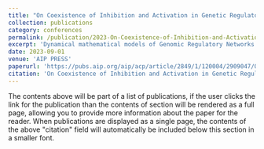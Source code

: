 ```yaml
---
title: "On Coexistence of Inhibition and Activation in Genetic Regulatory Networks"
collection: publications
category: conferences
permalink: /publication/2023-On-Coexistence-of-Inhibition-and-Activation-in-Genetic-Regulatory-Networks
excerpt: 'Dynamical mathematical models of Genomic Regulatory Networks are considered. We focus on attractors in these models, which has the form of a periodic trajectory. Our observations show that closed orbits can exist in phase spaces of a three-dimensional network with the regulatory matrices, where inhibitory cycle coexists with the activatory one. Examples, illustrations and results of numerical experiments are provided.'
date: 2023-09-01
venue: 'AIP PRESS'
paperurl: 'https://pubs.aip.org/aip/acp/article/2849/1/120004/2909047/On-coexistence-of-inhibition-and-activation-in'
citation: 'On Coexistence of Inhibition and Activation in Genetic Regulatory Networks Sadyrbaev, F., Sengileyev, V. & Silvans, A., 1-Sept-2023, *International Conference on Numerical Analysis and Applied Mathematics 2021*. AIP PRESS, 5 p. ( AIP Conference Proceedings; vol. 2849, no. 1)'
---
```


The contents above will be part of a list of publications, if the user clicks the link for the publication than the contents of section will be rendered as a full page, allowing you to provide more information about the paper for the reader. When publications are displayed as a single page, the contents of the above "citation" field will automatically be included below this section in a smaller font.
